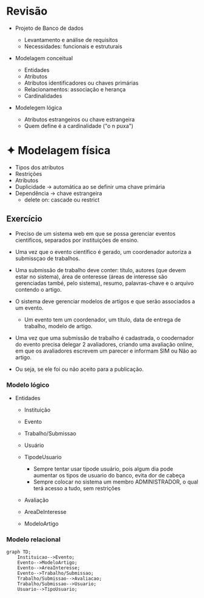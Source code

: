 # Revisão
* Projeto de Banco de dados
   * Levantamento e análise de requisitos
   * Necessidades: funcionais e estruturais
  
* Modelagem conceitual
  * Entidades
  * Atributos
  * Atributos identificadores ou chaves primárias
  * Relacionamentos: associação e herança
  * Cardinalidades
      
* Modelegem lógica
  * Atributos estrangeiros ou chave estrangeira
  * Quem define é a cardinalidade ("o n puxa")
  
# ✦ Modelagem física
  * Tipos dos atributos
  * Restrições
  * Atributos
  * Duplicidade → automática ao se definir uma chave primária
  * Dependência → chave estrangeira
    * delete on: cascade ou restrict

## Exercício
  * Preciso de um sistema web em que se possa gerenciar eventos cientificos, separados por instituições de ensino.
    
  * Uma vez que o evento científico é gerado, um coordenador autoriza a submissçao de trabalhos.
    
  * Uma submissão de trabalho deve conter: título, autores (que devem estar no sistema), área de onteresse (áreas de interesse são gerenciadas també, pelo sistema), resumo, palavras-chave e o arquivo contendo o artigo.
    
  * O sistema deve gerenciar modelos de artigos e que serão associados a um evento. 
    - Um evento tem um coordenador, um título, data de entrega de trabalho, modelo de artigo.
      
  * Uma vez que uma submissão de trabalho é cadastrada, o coodernador do evento precisa delegar 2 avaliadores, criando uma avaliação online, em que os avaliadores escrevem um parecer e informam SIM ou Não ao artigo.
    
  * Ou seja, se ele foi ou não aceito para a publicação.

### Modelo lógico

* Entidades
  - Instituição
    
  - Evento
    
  - Trabalho/Submissao
    
  - Usuário
    
  - TipodeUsuario
    - Sempre tentar usar tipode usuário, pois algum dia pode aumentar os tipos de usuario do banco, evita dor de cabeça
    - Sempre colocar no sistema um membro ADMINISTRADOR, o qual terá acesso a tudo, sem restrições
  
  - Avaliação
    
  - AreaDeInteresse
    
  - ModeloArtigo

### Modelo relacional
```mermaid
graph TD;
    Instituicao-->Evento;
    Evento-->ModeloArtigo;
    Evento-->AreaInteresse;
    Evento-->Trabalho/Submissao;
    Trabalho/Submissao-->Avaliacao;
    Trabalho/Submissao-->Usuario;
    Usuario-->TipoUsuario;
```
